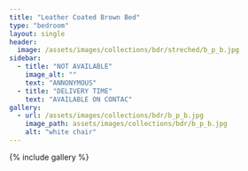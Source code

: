 ```yaml
---
title: "Leather Coated Brown Bed"
type: "bedroom"
layout: single
header:
  image: /assets/images/collections/bdr/streched/b_p_b.jpg
sidebar:
  - title: "NOT AVAILABLE"
    image_alt: ""
    text: "ANNONYMOUS"
  - title: "DELIVERY TIME"
    text: "AVAILABLE ON CONTAC"
gallery:
  - url: /assets/images/collections/bdr/b_p_b.jpg
    image_path: assets/images/collections/bdr/b_p_b.jpg
    alt: "white chair"
---
```


{% include gallery %}


